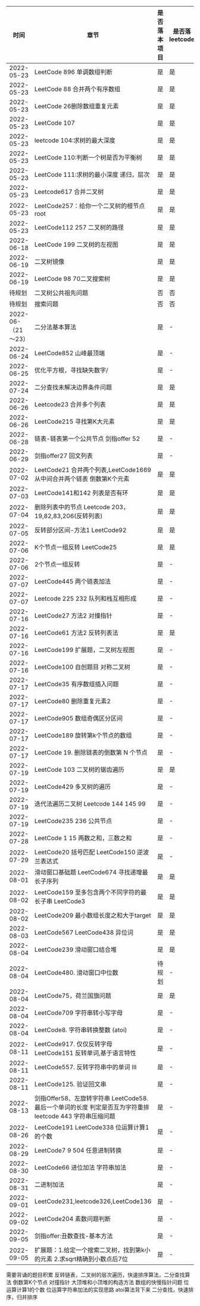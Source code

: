 
|  时间   | 章节| 是否落本项目| 是否落leetcode|
|  ----  | ----  |----  |----  |
| 2022-05-23  | LeetCode 896 单调数组判断|是 |是 |
| 2022-05-23  | LeetCode 88 合并两个有序数组|是 |是 |
| 2022-05-23  | LeetCode 26删除数组重复元素|是 |是 |
| 2022-05-23  |LeetCode 107 |是 |是 |
| 2022-05-23  |leetcode 104:求树的最大深度|是 |是 |
| 2022-05-23  |LeetCode 110:判断一个树是否为平衡树|是 |是 |
| 2022-05-23  |LeetCode 111:求树的最小深度 递归，层次|是 |是 |
| 2022-05-23  |Leetcode617 合并二叉树|是 |是 |
| 2022-05-23  |LeetCode257：给你⼀个⼆叉树的根节点 root|是 |是 |
| 2022-05-23  |LeetCode112 257 二叉树的路径|是 |是 |
| 2022-06-18  | LeetCode 199 二叉树的左视图 |是 |是 |
| 2022-06-19  | 二叉树镜像 |是 |是 |
| 2022-06-19  |LeetCode 98 70二叉搜索树 |是 |是 |
| 待规划  | 二叉树公共祖先问题 |否 |否 |
| 待规划  | 搜索问题 |否 |否 |
| 2022-06-（21～23）  | 二分法基本算法 |是 |- |
| 2022-06-24  | LeetCode852 山峰最顶端 |是 |- |
| 2022-06-25  |优化平方根，寻找缺失数字/ |是 |- |
| 2022-07-24  |二分查找未解决边界条件问题|是 |是 |
| 2022-06-26  |Leetcode23 合并多个列表 |是 |是 |
| 2022-06-26  |LeetCode215 寻找第K大元素|是 |是 |
| 2022-06-28  |链表-链表第一个公共节点 剑指offer 52 |是 |- |
| 2022-06-29  |剑指offer27 回文列表|是 |- |
| 2022-07-02  |LeetCode21 合并两个列表,LeetCode1669 从中间合并两个链表  倒数第K个元素|是 |是|
| 2022-07-03  |LeetCode141和142 列表是否有环|是 |是 |
| 2022-07-04  |删除列表中的节点 Leetcode 203，19,82,83,206(反转列表) |是 |是 |
| 2022-07-05  |反转部分区间-方法1 LeetCode92 |是 |是 |
| 2022-07-06  |K个节点一组反转 LeetCode25 |是 |是|
| 2022-07-06  |2个节点一组反转|是 |- |
| 2022-07-07  |LeetCode445 两个链表加法|是 |- |
| 2022-07-07  |Leetcode 225 232 队列和栈互相形成|是 |- |
| 2022-07-16  |LeetCode27 方法2 对撞指针|是 |- |
| 2022-07-16  |LeetCode61 方法2 反转列表法|是 |是 |
| 2022-07-16  |LeetCode199 扩展题，二叉树左视图|是 |- |
| 2022-07-16  |LeetCode100 自创题目 对称二叉树|是 |- |
| 2022-07-17  |LeetCode35 有序数组插入问题|是 |- |
| 2022-07-17  |LeetCode80 删除重复元素2|是 |- |
| 2022-07-17  |LeetCode905 数组奇偶区分区间|是 |- |
| 2022-07-17  |LeetCode189 旋转第k个节点的数组|是 |- |
| 2022-07-17  |LeetCode 19. 删除链表的倒数第 N 个节点|是 |- |
| 2022-07-19  |LeetCode 103 二叉树的锯齿遍历|是 |是 |
| 2022-07-19  |LeetCode429 多叉树的遍历|是 |- |
| 2022-07-19  |迭代法遍历二叉树 Leetcode 144 145 99|是 |- |
| 2022-07-19  |LeetCode235 236 公共节点|是 |- |
| 2022-07-28  |LeetCode 1 15 两数之和，三数之和|是 |- |
| 2022-07-29  |LeetCode20 括号匹配 LeetCode150 逆波兰表达式|是 |- |
| 2022-08-01  |滑动窗口基础题 LeetCode674 寻找递增最长子序列|是 |是 |
| 2022-08-02  |LeetCode159 ⾄多包含两个不同字符的最⻓⼦串 LeetCode3|是 |是|
| 2022-08-02  |LeetCode209 最小数组长度之和大于target|是 |是|
| 2022-08-03  |LeetCode567 LeetCode438 异位词|是 |是|
| 2022-08-04  |LeetCode239 滑动窗口结合堆|是 |是|
| 2022-08-04  |LeetCode480. 滑动窗⼝中位数|待规划 |- |
| 2022-08-04  |LeetCode75，荷兰国旗问题|是 |是 |
| 2022-08-04  |LeetCode709 字符串转小写字母|是 |- |
| 2022-08-04  |LeetCode8. 字符串转换整数 (atoi)|是 |- |
| 2022-08-11  |LeetCode917. 仅仅反转字⺟ LeetCode151 反转单词,基于语言特性|是 |- |
| 2022-08-11  |LeetCode557. 反转字符串中的单词 III|是 |- |
| 2022-08-11  |LeetCode125. 验证回⽂串|是 |- |
| 2022-08-13|剑指Offer58、左旋转字符串  LeetCode58. 最后⼀个单词的⻓度  判定是否互为字符重排 leetcode 443 字符串压缩问题|是 |- |
| 2022-08-26|LeetCode191 LeetCode338 位运算计算1的个数|是 |- |
| 2022-08-29|LeetCode7 9 504 任意进制转换|是 |- |
| 2022-08-30|LeetCode66 进位加法 字符串加法|是 |- |
| 2022-08-31|二进制加法|是 |- |
| 2022-09-01|LeetCode231,leetcode326,LeetCode136|是 |- |
| 2022-09-02|LeetCode204 素数问题判断|是 |- |
| 2022-09-05|剑指offer:丑数查找-基本方法|是 |- |
| 2022-09-05|扩展题：1.给定一个搜索二叉树，找到第k小的元素 2.求sqrt精确到小数点后7位|是 |- |


需要背诵的题目积累
反转链表，二叉树的层次遍历，快速排序算法，二分查找算法
倒数第K个节点
对撞指针
大顶堆和小顶堆的构造方法
数组的快慢指针问题
位运算计算1的个数
位运算字符串加法的实现思路
atoi算法背下来
二分查找，快速排序，归并排序
